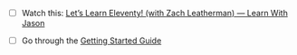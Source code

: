 - [ ] Watch this: [Let’s Learn Eleventy! (with Zach Leatherman) — Learn With Jason](https://youtu.be/j8mJrhhdHWc)

- [ ] Go through the [Getting Started Guide](https://www.11ty.dev/docs/getting-started/)
